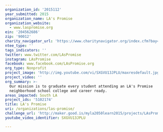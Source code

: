 ```yaml
---
organization_id: '2015112'
year_submitted: 2015
organization_name: LA's Promise
organization_website:
  - www.laspromise.org
ein: '204562686'
zip: '90012'
charity_navigator_url: 'https://www.charitynavigator.org/index.cfm?bay=search.profile&ein=204562686'
ntee_type: ''
tags_indicators: ''
twitter: www.twitter.com/LAsPromise
instagram: LAsPromise
facebook: www.facebook.com/LAsPromise.org
org_type: Nonprofit
project_image: 'http://img.youtube.com/vi/SXGVU13JPLU/maxresdefault.jpg'
project_video: ''
org_summary: >-
  Our mission is to graduate every student attending an LA's Promise
  neighborhood school college and career ready.
areas_impacted: South LA
project_ids: '5102174'
title: LA's Promise
uri: /organizations/las-promise/
challenge_url: 'http://maker.good.is/myla2050learn2015/projects/LAsPromise.html'
youtube_video_identifier: SXGVU13JPLU

---
```

